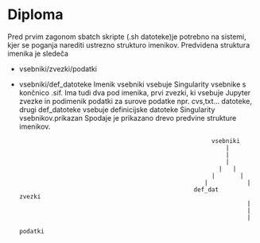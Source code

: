 # Diploma
Pred prvim zagonom  sbatch skripte (.sh datoteke)je potrebno na sistemi, kjer se poganja narediti ustrezno strukturo imenikov.
Predvidena struktura imenika je sledeča
- vsebniki/zvezki/podatki
- vsebniki/def_datoteke
Imenik vsebniki vsebuje Singularity vsebnike s končnico .sif. Ima tudi dva pod imenika, prvi zvezki, ki vsebuje Jupyter zvezke in podimenik podatki
za surove podatke npr. cvs,txt... datoteke, drugi def_datoteke vsebuje definicijske datoteke Singularity vsebnikov.prikazan 
Spodaje je prikazano drevo predvine strukture imenikov.


                                                            vsebniki
                                                                |
                                                                |
                                                                |
                                                              |   |
                                                            |       |
                                                          |           |
                                                       def_dat      zvezki
                                                                      | 
                                                                      |
                                                                      |
                                                                   podatki
                                                                            
